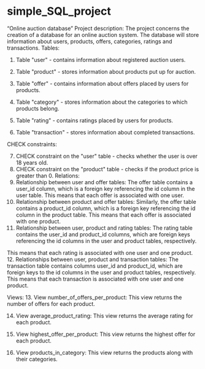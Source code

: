# simple_SQL_project

“Online auction database”
Project description: The project concerns the creation of a database for an online auction system.
The database will store information about users, products, offers,
categories, ratings and transactions.
Tables:
1. Table "user" - contains information about registered auction users.

2. Table "product" - stores information about products put up for auction.

3. Table "offer" - contains information about offers placed by users for
products.

4. Table "category" - stores information about the categories to which
products belong.

5. Table "rating" - contains ratings placed by users for products.

6. Table "transaction" - stores information about completed transactions.

CHECK constraints:

7. CHECK constraint on the "user" table - checks whether the user is
over 18 years old.
8. CHECK constraint on the "product" table - checks if the product price is greater
than 0.
Relations:
9. Relationship between user and offer tables: The offer table contains
a user_id column, which is a foreign key referencing
the id column in the user table. This means that each offer is associated
with one user.
10. Relationship between product and offer tables: Similarly, the offer table contains
a product_id column, which is a foreign key referencing the id column
in the product table. This means that each offer is associated
with one product.
11. Relationship between user, product and rating tables: The rating table
contains the user_id and product_id columns, which are
foreign keys referencing the id columns in the user and product tables, respectively.

This means that each rating is associated with one user and one
product. 12. Relationships between user, product and transaction tables: The
transaction table contains columns user_id and product_id, which are
foreign keys to the id columns in the user and product tables,
respectively. This means that each transaction is associated with one
user and one product.

Views:
13. View number_of_offers_per_product: This view returns the number of offers for
each product.

14. View average_product_rating: This view returns the average rating for
each product.

15. View highest_offer_per_product: This view returns the highest offer for
each product.

16. View products_in_category: This view returns the products along with their
categories.

